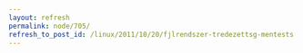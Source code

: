 ```yaml
---
layout: refresh
permalink: node/705/
refresh_to_post_id: /linux/2011/10/20/fjlrendszer-tredezettsg-mentests
---
```

